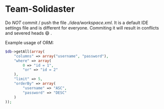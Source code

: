 Team-Solidaster
===============

Do *NOT* commit / push the file *./idea/workspace.xml*. It is a default IDE settings file and is different for everyone. Commiting it will result in conflicts and severed heads :smile: .

Example usage of ORM:
```php
$db->getAll(array(
    "columns" => array("username", "password"),
    "where" => array(
        0 => "id = 1",
        "or" => "id = 2"
    ),
    "limit" => 5,
    "orderBy" => array(
        "username" => "ASC",
        "password" => "DESC"
    )
));
```
